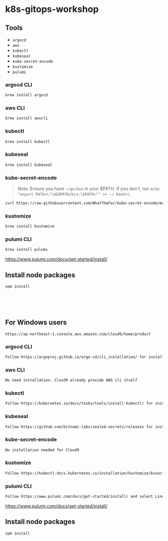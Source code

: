 # k8s-gitops-workshop

## Tools

- `argocd`
- `aws`
- `kubectl`
- `kubeseal`
- `kube-secret-encode`
- `kustomize`
- `pulumi`

### argocd CLI

```bash
brew install argocd
```

### aws CLI

```bash
brew install awscli
```

### kubectl

```bash
brew install kubectl
```

### kubeseal

```bash
brew install kubeseal
```

### kube-secret-encode

> Note: Ensure you have `~/go/bin` in your $PATH. If you don't, run `echo "export PATH=\"\$GOPATH/bin:\$PATH\"" >> ~/.bashrc`.

```bash
curl https://raw.githubusercontent.com/WhatTheFar/kube-secret-encode/master/install.sh | bash -s -- -b ~/go/bin
```

### kustomize

```bash
brew install kustomize
```

### pulumi CLI

```bash
brew install pulumi
```

<https://www.pulumi.com/docs/get-started/install/>

## Install node packages

```bash
npm install
```


<br/><br/><br/>



## For Windows users
```Use AWS Cloud9 as a dev environment
https://ap-northeast-1.console.aws.amazon.com/cloud9/home/product
```

### argocd CLI

```bash
Follow https://argoproj.github.io/argo-cd/cli_installation/ for installation
```

### aws CLI

```bash
No need installation. Cloud9 already provide AWS cli itself
```

### kubectl

```bash
Follow https://kubernetes.io/docs/tasks/tools/install-kubectl/ for installation
```

### kubeseal

```bash
Follow https://github.com/bitnami-labs/sealed-secrets/releases for installation
```

### kube-secret-encode

```bash
No installation needed for Cloud9
```

### kustomize

```bash
Follow https://kubectl.docs.kubernetes.io/installation/kustomize/binaries/ for installation
```

### pulumi CLI

```bash
Follow https://www.pulumi.com/docs/get-started/install/ and select Linux tab for installation
```

<https://www.pulumi.com/docs/get-started/install/>

## Install node packages

```bash
npm install
```
